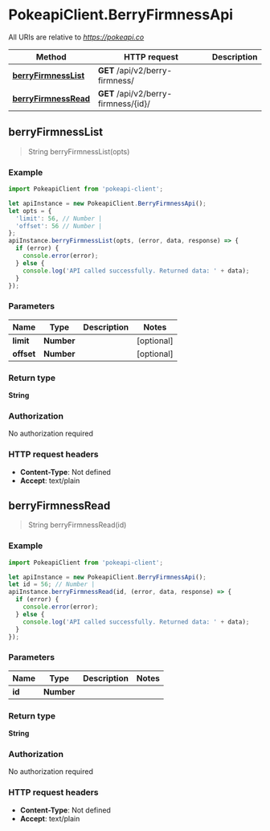 # PokeapiClient.BerryFirmnessApi

All URIs are relative to *https://pokeapi.co*

Method | HTTP request | Description
------------- | ------------- | -------------
[**berryFirmnessList**](BerryFirmnessApi.md#berryFirmnessList) | **GET** /api/v2/berry-firmness/ | 
[**berryFirmnessRead**](BerryFirmnessApi.md#berryFirmnessRead) | **GET** /api/v2/berry-firmness/{id}/ | 



## berryFirmnessList

> String berryFirmnessList(opts)



### Example

```javascript
import PokeapiClient from 'pokeapi-client';

let apiInstance = new PokeapiClient.BerryFirmnessApi();
let opts = {
  'limit': 56, // Number | 
  'offset': 56 // Number | 
};
apiInstance.berryFirmnessList(opts, (error, data, response) => {
  if (error) {
    console.error(error);
  } else {
    console.log('API called successfully. Returned data: ' + data);
  }
});
```

### Parameters


Name | Type | Description  | Notes
------------- | ------------- | ------------- | -------------
 **limit** | **Number**|  | [optional] 
 **offset** | **Number**|  | [optional] 

### Return type

**String**

### Authorization

No authorization required

### HTTP request headers

- **Content-Type**: Not defined
- **Accept**: text/plain


## berryFirmnessRead

> String berryFirmnessRead(id)



### Example

```javascript
import PokeapiClient from 'pokeapi-client';

let apiInstance = new PokeapiClient.BerryFirmnessApi();
let id = 56; // Number | 
apiInstance.berryFirmnessRead(id, (error, data, response) => {
  if (error) {
    console.error(error);
  } else {
    console.log('API called successfully. Returned data: ' + data);
  }
});
```

### Parameters


Name | Type | Description  | Notes
------------- | ------------- | ------------- | -------------
 **id** | **Number**|  | 

### Return type

**String**

### Authorization

No authorization required

### HTTP request headers

- **Content-Type**: Not defined
- **Accept**: text/plain

